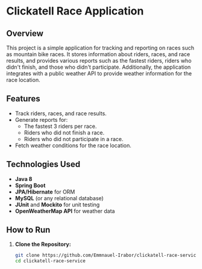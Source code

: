 # Clickatell Race Application

## Overview
This project is a simple application for tracking and reporting on races such as mountain bike races. It stores information about riders, races, and race results, and provides various reports such as the fastest riders, riders who didn't finish, and those who didn't participate. Additionally, the application integrates with a public weather API to provide weather information for the race location.

## Features
- Track riders, races, and race results.
- Generate reports for:
    - The fastest 3 riders per race.
    - Riders who did not finish a race.
    - Riders who did not participate in a race.
- Fetch weather conditions for the race location.

## Technologies Used
- **Java 8**
- **Spring Boot**
- **JPA/Hibernate** for ORM
- **MySQL** (or any relational database)
- **JUnit** and **Mockito** for unit testing
- **OpenWeatherMap API** for weather data

## How to Run

1. **Clone the Repository:**
   ```bash
   git clone https://github.com/Emmnauel-Irabor/clickatell-race-service.git
   cd clickatell-race-service
